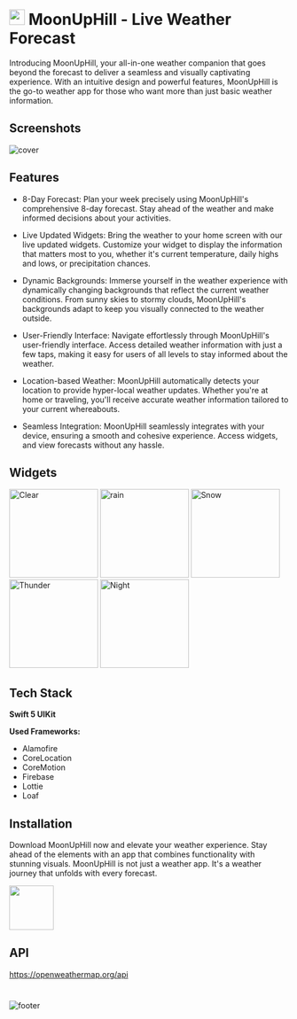 # <img width="28" src="https://github.com/wirgvava/MoonUpHill/assets/43795921/88a6c941-75c9-4596-9f07-f5d1957904e1">  MoonUpHill - Live Weather Forecast

Introducing MoonUpHill, your all-in-one weather companion that goes beyond the forecast to deliver a seamless and visually captivating experience. With an intuitive design and powerful features, MoonUpHill is the go-to weather app for those who want more than just basic weather information.

## Screenshots

![cover](https://github.com/wirgvava/MoonUpHill/assets/43795921/f2e878d8-20ae-417b-a965-412084ab42e4)


## Features

- 8-Day Forecast: Plan your week precisely using MoonUpHill's comprehensive 8-day forecast. Stay ahead of the weather and make informed decisions about your activities.

- Live Updated Widgets: Bring the weather to your home screen with our live updated widgets. Customize your widget to display the information that matters most to you, whether it's current temperature, daily highs and lows, or precipitation chances.

- Dynamic Backgrounds: Immerse yourself in the weather experience with dynamically changing backgrounds that reflect the current weather conditions. From sunny skies to stormy clouds, MoonUpHill's backgrounds adapt to keep you visually connected to the weather outside.

- User-Friendly Interface: Navigate effortlessly through MoonUpHill's user-friendly interface. Access detailed weather information with just a few taps, making it easy for users of all levels to stay informed about the weather.

- Location-based Weather: MoonUpHill automatically detects your location to provide hyper-local weather updates. Whether you're at home or traveling, you'll receive accurate weather information tailored to your current whereabouts.

- Seamless Integration: MoonUpHill seamlessly integrates with your device, ensuring a smooth and cohesive experience. Access widgets, and view forecasts without any hassle.


## Widgets

<img width="160" alt="Clear" src="https://github.com/wirgvava/MoonUpHill/assets/43795921/8a16c3e9-585c-4d51-8c42-8dd4fbd22516">
<img width="160" alt="rain" src="https://github.com/wirgvava/MoonUpHill/assets/43795921/905904df-f75a-4d76-ba80-eec244a52c5c">
<img width="160" alt="Snow" src="https://github.com/wirgvava/MoonUpHill/assets/43795921/752c2fe3-ba59-48b2-b292-62a8169499fa">
<img width="160" alt="Thunder" src="https://github.com/wirgvava/MoonUpHill/assets/43795921/0ba35e2a-92e5-47de-873f-7b3181117a2a">
<img width="160" alt="Night" src="https://github.com/wirgvava/MoonUpHill/assets/43795921/cf325fab-410d-419f-9979-2296afc8bb53">


## Tech Stack

**Swift 5 UIKit**

**Used Frameworks:**

+ Alamofire
+ CoreLocation
+ CoreMotion
+ Firebase
+ Lottie
+ Loaf


## Installation

Download MoonUpHill now and elevate your weather experience. Stay ahead of the elements with an app that combines functionality with stunning visuals. MoonUpHill is not just a weather app. It's a weather journey that unfolds with every forecast.

[<img src="https://github.com/wirgvava/Herpi_iOS/assets/43795921/5f0fff6e-ed45-4a24-891c-51edfd33494e" height="80">](https://apps.apple.com/ge/app/moonuphill/id6479248029)

## API
https://openweathermap.org/api





#
![footer](https://github.com/wirgvava/MoonUpHill/assets/43795921/963973af-8c5e-46ff-87a1-46fa15e3f4da)


